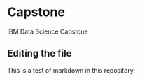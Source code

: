 # Capstone
IBM Data Science Capstone

## Editing the file 
This is a test of markdown in this repository.
